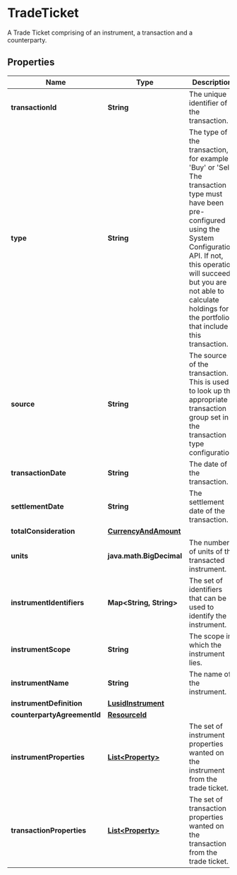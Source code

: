 

# TradeTicket

A Trade Ticket comprising of an instrument, a transaction and a counterparty.

## Properties

Name | Type | Description | Notes
------------ | ------------- | ------------- | -------------
**transactionId** | **String** | The unique identifier of the transaction. | 
**type** | **String** | The type of the transaction, for example &#39;Buy&#39; or &#39;Sell&#39;. The transaction type must have been pre-configured using the System Configuration API. If not, this operation will succeed but you are not able to calculate holdings for the portfolio that include this transaction. | 
**source** | **String** | The source of the transaction. This is used to look up the appropriate transaction group set in the transaction type configuration. |  [optional]
**transactionDate** | **String** | The date of the transaction. | 
**settlementDate** | **String** | The settlement date of the transaction. | 
**totalConsideration** | [**CurrencyAndAmount**](CurrencyAndAmount.md) |  | 
**units** | **java.math.BigDecimal** | The number of units of the transacted instrument. | 
**instrumentIdentifiers** | **Map&lt;String, String&gt;** | The set of identifiers that can be used to identify the instrument. | 
**instrumentScope** | **String** | The scope in which the instrument lies. |  [optional]
**instrumentName** | **String** | The name of the instrument. |  [optional]
**instrumentDefinition** | [**LusidInstrument**](LusidInstrument.md) |  |  [optional]
**counterpartyAgreementId** | [**ResourceId**](ResourceId.md) |  |  [optional]
**instrumentProperties** | [**List&lt;Property&gt;**](Property.md) | The set of instrument properties wanted on the instrument from the trade ticket. |  [optional]
**transactionProperties** | [**List&lt;Property&gt;**](Property.md) | The set of transaction properties wanted on the transaction from the trade ticket. |  [optional]




